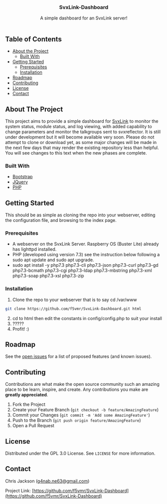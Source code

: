 <br />
<p align="center">

  <h3 align="center">SvxLink-Dashboard</h3>

  <p align="center">
    A simple dashboard for an SvxLink server!
    <br />
    <br />
    
  </p>
</p>

## Table of Contents

* [About the Project](#about-the-project)
  * [Built With](#built-with)
* [Getting Started](#getting-started)
  * [Prerequisites](#prerequisites)
  * [Installation](#installation)
* [Roadmap](#roadmap)
* [Contributing](#contributing)
* [License](#license)
* [Contact](#contact)

## About The Project

This project aims to provide a simple dashboard for [SvxLink](https://www.svxlink.org) to monitor the system status, module status, and log viewing, with added capability to change parameters and monitor the talkgroups sent to svxreflector. It is still under development but it will become available very soon. Please do not attempt to clone or download yet, as some major changes will be made in the next few days that may render the existing repository less than helpful. You will see changes to this text when the new phases are complete.

### Built With
* [Bootstrap](https://getbootstrap.com)
* [JQuery](https://jquery.com)
* [PHP](https://www.php.net)

## Getting Started

This should be as simple as cloning the repo into your webserver, editing the configuration file, and browsing to the index page.

### Prerequisites

* A webserver on the SvxLink Server. Raspberry OS (Buster Lite) already has lighttpd installed.
* PHP (developed using version 7.3) see the instruction below following a sudo apt update and sudo apt upgrade.
* sudo apt install -y php7.3 php7.3-cli php7.3-json php7.3-curl php7.3-gd php7.3-bcmath php7.3-cgi php7.3-ldap php7.3-mbstring php7.3-xml php7.3-soap php7.3-xsl php7.3-zip

### Installation

1. Clone the repo to your webserver that is to say cd /var/www
```sh
git clone https://github.com/f5vmr/SvxLink-Dashboard.git html
```
2. cd to html then edit the constants in config/config.php to suit your install
3. ?????
4. Profit! :)

## Roadmap

See the [open issues](https://github.com/f5vmr/SvxLink-Dashboard/issues) for a list of proposed features (and known issues).

## Contributing

Contributions are what make the open source community such an amazing place to be learn, inspire, and create. Any contributions you make are **greatly appreciated**.

1. Fork the Project
2. Create your Feature Branch (`git checkout -b feature/AmazingFeature`)
3. Commit your Changes (`git commit -m 'Add some AmazingFeature'`)
4. Push to the Branch (`git push origin feature/AmazingFeature`)
5. Open a Pull Request

## License

Distributed under the GPL 3.0 License. See `LICENSE` for more information.

## Contact
Chris Jackson (g4nab.ne63@gmail.com)

Project Link: [https://github.com/f5vmr/SvxLink-Dashboard](https://github.com/f5vmr/SvxLink-Dashboard)
